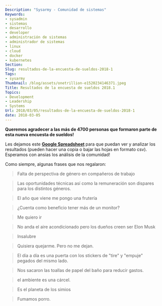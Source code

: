 ```yaml
---
Description: "Sysarmy - Comunidad de sistemas"
Keywords:
- sysadmin 
- sistemas
- desarrollo
- developer
- administración de sistemas
- administrador de sistemas
- linux
- cloud
- docker
- kubernetes
Section: 
Slug: resultados-de-la-encuesta-de-sueldos-2018-1
Tags:
- sysarmy
Thumbnail: /blog/assets/onetrillion-e1520234146371.jpeg
Title: Resultados de la encuesta de sueldos 2018.1
Topics:
- Development
- Leadership
- Systems
Url: 2018/03/05/resultados-de-la-encuesta-de-sueldos-2018-1
date: 2018-03-05
---
```


<p><strong>Queremos agradecer a las más de 4700 personas que formaron parte de esta nueva encuesta de sueldos!</strong></p>
<p>Les dejamos este <strong><a href="https://docs.google.com/spreadsheets/d/1OcOGeYEsI-iIO_QNfl_8avUK2ifg9wRFUly-f-c1CJM/edit#gid=2144425141" target="_blank" rel="noopener">Google Spreadsheet</a> </strong>para que puedan ver y analizar los resultados (pueden hacer una copia o bajar las hojas en formato csv). Esperamos con ansias los análisis de la comunidad!</p>
<p>Como siempre, algunas frases que nos regalaron:</p>
<blockquote><p>Falta de perspectiva de género en compañeros de trabajo</p></blockquote>
<blockquote><p>Las oportunidades técnicas así como la remuneración son dispares para los distintos géneros.</p></blockquote>
<blockquote><p>El año que viene me pongo una frutería</p></blockquote>
<blockquote><p>¿Cuenta como beneficio tener más de un monitor?</p></blockquote>
<blockquote><p>Me quiero ir</p></blockquote>
<blockquote><p>No anda el aire acondicionado pero los dueños creen ser Elon Musk</p></blockquote>
<blockquote><p>Insalubre</p></blockquote>
<blockquote><p>Quisiera quejarme. Pero no me dejan.</p></blockquote>
<blockquote><p>El día a día es una puerta con los stickers de "tire" y "empuje" pegados del mismo lado.</p></blockquote>
<blockquote><p>Nos sacaron las toallas de papel del baño para reducir gastos.</p></blockquote>
<blockquote><p>el ambiente es una cárcel.</p></blockquote>
<blockquote><p>Es el planeta de los simios</p></blockquote>
<blockquote><p>Fumamos porro.</p></blockquote>
